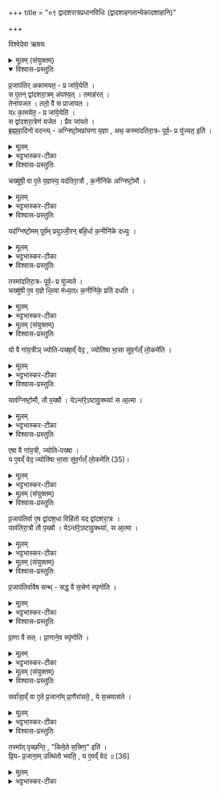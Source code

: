 +++
title = "०९ द्वादशरात्रप्रधानविधिः (द्वादशाहगतान्येकादशाहानि)"

+++

विश्वेदेवा ऋषयः
<details><summary>मूलम् (संयुक्तम्)</summary>

प्र॒जाप॑तिरकामयत॒ प्र जा॑ये॒येति॒ स ए॒तन्द्वा॑दशरा॒त्रम॑पश्य॒त्तमाह॑र॒त्तेना॑यजत॒ ततो॒ वै स प्राजा॑यत॒ यᳵ का॒मये॑त॒ प्र जा॑ये॒येति॒ स द्वा॑दशरा॒त्रेण॑ यजेत॒ प्रैव जा॑यते ब्रह्मवा॒दिनो॑ वदन्त्यग्निष्टो॒मप्रा॑यणा य॒ज्ञा अथ॒ कस्मा॑दतिरा॒त्रᳶ पूर्व॒ᳶ प्र यु॑ज्यत॒ इति॒ चख्षु॑षी॒ वा ए॒ते य॒ज्ञस्य॒ यद॑तिरा॒त्रौ क॒नीनि॑के अग्निष्टो॒मौ यत् [34]  
अ॒ग्नि॒ष्टो॒मम्पूर्व॑म्प्रयुञ्जी॒रन्ब॑हि॒र्धा क॒नीनि॑के दध्यु॒स्तस्मा॑दतिरा॒त्रᳶ पूर्व॒ᳶ प्र यु॑ज्यते॒ चख्षु॑षी ए॒व य॒ज्ञे धि॒त्वा म॑ध्य॒तᳵ क॒नीनि॑के॒ प्रति॑ दधति॒
</details>

<details open><summary>विश्वास-प्रस्तुतिः</summary>

प्र॒जाप॑तिर् अकामयत॒ - प्र जा॑ये॒येति॑ ।  
स ए॒तन् द्वा॑दशरा॒त्रम् अ॑पश्य॒त् । तमाह॑रत् ।  
तेना॑यजत । ततो॒ वै स प्राजा॑यत ।  
यᳵ का॒मये॑त॒ - प्र जा॑ये॒येति॑ ।  
स द्वा॑दशरा॒त्रेण॑ यजेत । प्रैव जा॑यते ।  
ब्र॒ह्म॒वा॒दिनो॑ वदन्त्य् - अग्निष्टो॒मप्रा॑यणा य॒ज्ञा , अथ॒ कस्मा॑दतिरा॒त्रᳶ पूर्व॒ᳶ प्र यु॑ज्यत॒ इति॑ ।  
</details>

<details><summary>मूलम्</summary>

प्र॒जाप॑तिर् अकामयत॒ - प्र जा॑ये॒येति॑ ।  
स ए॒तन् द्वा॑दशरा॒त्रम् अ॑पश्य॒त् । तमाह॑रत् ।  
तेना॑यजत । ततो॒ वै स प्राजा॑यत ।  
यᳵ का॒मये॑त॒ - प्र जा॑ये॒येति॑ ।  
स द्वा॑दशरा॒त्रेण॑ यजेत । प्रैव जा॑यते ।  
ब्र॒ह्म॒वा॒दिनो॑ वदन्त्य् - अग्निष्टो॒मप्रा॑यणा य॒ज्ञा , अथ॒ कस्मा॑दतिरा॒त्रᳶ पूर्व॒ᳶ प्र यु॑ज्यत॒ इति॑ ।  
</details>

<details><summary>भट्टभास्कर-टीका</summary>

1इदानीं द्वादशाहो विधीयते - प्रजापतिरित्यादि ॥ गतम् । ब्रह्मवादिन इत्यादि । अग्निष्टोमप्रायणाः यज्ञाः अग्निष्टोमारम्भणा भवन्ति सर्वे संगताः, अथ कस्मात्कारणात् तत्र द्वादशाहे अतिरात्रः पूर्वः प्रयुज्यते इति ब्रह्मवादिनः पर्यनुयोगं कुर्वन्ति ।
</details>

<details open><summary>विश्वास-प्रस्तुतिः</summary>

चख्षु॑षी॒ वा ए॒ते य॒ज्ञस्य॒ यद॑तिरा॒त्रौ , क॒नीनि॑के अग्निष्टो॒मौ ।
</details>

<details><summary>मूलम्</summary>

चख्षु॑षी॒ वा ए॒ते य॒ज्ञस्य॒ यद॑तिरा॒त्रौ , क॒नीनि॑के अग्निष्टो॒मौ ।
</details>

<details><summary>भट्टभास्कर-टीका</summary>

तत्रैवं ब्रूयादित्याह - चक्षुषी वा इत्यादि । यज्ञस्य चक्षुस्स्थानीयौ अतिरात्रौ । कनीनिका चक्षुस्स्थं कृष्णमण्डलं, तत्स्थानीयावग्निष्टोमौ यज्ञस्य ।
</details>

<details open><summary>विश्वास-प्रस्तुतिः</summary>

यद॑ग्निष्टो॒मम् पूर्व॑म् प्रयुञ्जी॒रन्
ब॑हि॒र्धा क॒नीनि॑के दध्युः ।  
</details>

<details><summary>मूलम्</summary>

यद॑ग्निष्टो॒मम् पूर्व॑म् प्रयुञ्जी॒रन्
ब॑हि॒र्धा क॒नीनि॑के दध्युः ।  
</details>

<details><summary>भट्टभास्कर-टीका</summary>

तथा सति यद्यग्निष्टोमं पूर्वं प्रयुञ्जीरन् बहिर्धा चक्षुषः बहिः कनीनिके दध्युः स्थापयेयुः । छान्दसो धाप्रत्ययः ।
</details>

<details open><summary>विश्वास-प्रस्तुतिः</summary>

तस्मा॑दतिरा॒त्रᳶ पूर्व॒ᳶ प्र यु॑ज्यते ।  
चख्षु॑षी ए॒व य॒ज्ञे धि॒त्वा म॑ध्य॒तᳵ क॒नीनि॑के॒ प्रति॑ दधति ।  
</details>

<details><summary>मूलम्</summary>

तस्मा॑दतिरा॒त्रᳶ पूर्व॒ᳶ प्र यु॑ज्यते ।  
चख्षु॑षी ए॒व य॒ज्ञे धि॒त्वा म॑ध्य॒तᳵ क॒नीनि॑के॒ प्रति॑ दधति ।  
</details>

<details><summary>भट्टभास्कर-टीका</summary>

तस्मादतिरात्र एव प्रथमः प्रयोक्तव्य इति । एवं हि सति चक्षुषी यज्ञे धित्वा स्थापयित्वा अविनष्टे कृत्वा । विपर्यये हि चक्षुरेव न स्यादिति । धारणेन ततस्तयोः चक्षुषोर्मध्यतः कनीनिके प्रतिदधति प्रतिष्ठापयन्ति ॥
</details>

<details><summary>मूलम् (संयुक्तम्)</summary>

यो वै गा॑य॒त्रीञ्ज्योतिᳶ॑पख्षा॒व्ँवेद॒ ज्योति॑षा भा॒सा सु॑व॒र्गल्ँलो॒कमे॑ति॒ याव॑ग्निष्टो॒मौ तौ प॒ख्षौ येऽन्त॑रे॒ऽष्टावु॒क्थ्याः᳚ स आ॒त्मैषा वै गा॑य॒त्री ज्योतिᳶ॑पख्षा॒ य ए॒वव्ँवेद॒ ज्योति॑षा भा॒सा सु॑व॒र्गल्ँलो॒कम् [35]  
ए॒ति॒
</details>

<details open><summary>विश्वास-प्रस्तुतिः</summary>

यो वै गा॑य॒त्रीञ् ज्योतिᳶ॑पख्षा॒व्ँ वेद॒ , ज्योति॑षा भा॒सा सु॑व॒र्गल्ँ लो॒कमे॑ति ।  
</details>

<details><summary>मूलम्</summary>

यो वै गा॑य॒त्रीञ् ज्योतिᳶ॑पख्षा॒व्ँ वेद॒ , ज्योति॑षा भा॒सा सु॑व॒र्गल्ँ लो॒कमे॑ति ।  
</details>

<details><summary>भट्टभास्कर-टीका</summary>

2यो वै गायत्रीमित्यादि ॥ ज्योतिःपक्षां ज्योतिष्टोमपक्षां पक्षिरूपां गायत्रीं यो वेद स ज्योतिषा द्योतमानया भासा स्वर्गं गच्छति ।
</details>

<details open><summary>विश्वास-प्रस्तुतिः</summary>

याव॑ग्निष्टो॒मौ, तौ प॒ख्षौ । येऽन्त॑रे॒ऽष्टावु॒क्थ्याः᳚ स आ॒त्मा ।  
</details>

<details><summary>मूलम्</summary>

याव॑ग्निष्टो॒मौ, तौ प॒ख्षौ । येऽन्त॑रे॒ऽष्टावु॒क्थ्याः᳚ स आ॒त्मा ।  
</details>

<details><summary>भट्टभास्कर-टीका</summary>

तमेव दर्शयति - यावग्निष्टोमौ दशरात्रस्याद्यन्तौ तावस्याः पक्षौ, ये मध्यस्थिताः अष्टावुक्थ्याः सोस्या आत्मा ।
</details>

<details open><summary>विश्वास-प्रस्तुतिः</summary>

एषा वै गा॑य॒त्री, ज्योतिᳶ॑पख्षा ।  
य ए॒वव्ँ वेद॒
ज्योति॑षा भा॒सा सु॑व॒र्गल्ँ लो॒कमे॑ति (35)।  
</details>

<details><summary>मूलम्</summary>

एषा वै गा॑य॒त्री, ज्योतिᳶ॑पख्षा ।  
य ए॒वव्ँ वेद॒
ज्योति॑षा भा॒सा सु॑व॒र्गल्ँ लो॒कमे॑ति (35)।  
</details>

<details><summary>भट्टभास्कर-टीका</summary>

एषेत्यादि । गतम् । अस्याश्चक्षुषी अतिरात्रावित्युक्तमेव ॥
</details>

<details><summary>मूलम् (संयुक्तम्)</summary>

प्र॒जाप॑तिर्वा ए॒ष द्वा॑दश॒धा विहि॑तो॒ यद्द्वा॑दशरा॒त्रो याव॑तिरा॒त्रौ तौ प॒ख्षौ येऽन्त॑रे॒ऽष्टावु॒क्थ्याः᳚ स आ॒त्मा
</details>

<details open><summary>विश्वास-प्रस्तुतिः</summary>

प्र॒जाप॑तिर्वा ए॒ष द्वा॑दश॒धा विहि॑तो यद् द्वा॑दशरा॒त्रः ।  
याव॑तिरा॒त्रौ तौ प॒ख्षौ । येऽन्त॑रे॒ऽष्टावु॒क्थ्याः᳚, स आ॒त्मा ।  
</details>

<details><summary>मूलम्</summary>

प्र॒जाप॑तिर्वा ए॒ष द्वा॑दश॒धा विहि॑तो यद् द्वा॑दशरा॒त्रः ।  
याव॑तिरा॒त्रौ तौ प॒ख्षौ । येऽन्त॑रे॒ऽष्टावु॒क्थ्याः᳚, स आ॒त्मा ।  
</details>

<details><summary>भट्टभास्कर-टीका</summary>

3एवं गायत्र्याः पक्षित्वेन रूपणं सिद्धम् । अस्यास्सोमाहरणादौ पक्षित्वमिति तद्रूपो द्वादशाहो रूपितः । इदानीं प्रजापतित्वेन रूप्यते - प्रजापतिर्वा इत्यादि ॥ द्वादशधा द्वादशात्मा विवक्षितः । तस्यातिरात्रौ पक्षो, पार्श्वे अन्तस्स्थिता अष्टावुक्थ्या आत्मा, सकनीनिके अस्य चक्षुषी उक्ते ॥
</details>

<details><summary>मूलम् (संयुक्तम्)</summary>

प्र॒जाप॑तिर्वावैष सन्थ्सद्ध॒ वै स॒त्त्रेण॑ स्पृणोति प्रा॒णा वै सत्प्रा॒णाने॒व स्पृ॑णोति॒
</details>

<details open><summary>विश्वास-प्रस्तुतिः</summary>

प्र॒जाप॑तिर्वावैष सन्थ् - सद्ध॒ वै स॒त्त्रेण॑ स्पृणोति ।  
</details>

<details><summary>मूलम्</summary>

प्र॒जाप॑तिर्वावैष सन्थ् - सद्ध॒ वै स॒त्त्रेण॑ स्पृणोति ।  
</details>

<details><summary>भट्टभास्कर-टीका</summary>

4प्रजापतिर्वावेत्यादि ॥ एष द्वादशाहेन यष्टा प्रजापतिरेव सन् प्रकृष्टं प्रशस्तं अविनाशं कलं सत्रेणानेन स्पृणोति लभते । स्पृ प्रीत्यादौ, सोवादिकः ।
</details>

<details open><summary>विश्वास-प्रस्तुतिः</summary>

प्रा॒णा वै सत् । प्रा॒णाने॒व स्पृ॑णोति ।  
</details>

<details><summary>मूलम्</summary>

प्रा॒णा वै सत् । प्रा॒णाने॒व स्पृ॑णोति ।  
</details>

<details><summary>भट्टभास्कर-टीका</summary>

किं च - प्राणा एव स्वयं सत्फलं तस्मात्प्राणानेव स्पृणोति ॥
</details>

<details><summary>मूलम् (संयुक्तम्)</summary>

सर्वा॑सा॒व्ँवा ए॒ते प्र॒जाना᳚म्प्रा॒णैरा॑सते॒ ये स॒त्त्रमास॑ते॒ तस्मा᳚त्पृच्छन्ति॒ किमे॒ते स॒त्त्रिण॒ इति॑ प्रि॒यᳶ प्र॒जाना॒मुत्थि॑तो भवति॒ य ए॒वव्ँवेद॑ ॥ [36]  
</details>

<details open><summary>विश्वास-प्रस्तुतिः</summary>

सर्वा॑सा॒व्ँ वा ए॒ते प्र॒जाना᳚म् प्रा॒णैरा॑सते॒ ,
ये स॒त्त्रमास॑ते ।  
</details>

<details><summary>मूलम्</summary>

सर्वा॑सा॒व्ँ वा ए॒ते प्र॒जाना᳚म् प्रा॒णैरा॑सते॒ ,
ये स॒त्त्रमास॑ते ।  
</details>

<details><summary>भट्टभास्कर-टीका</summary>

5सर्वासामित्यादि ॥ एते हि सत्रिणः सर्वासां प्रजानां प्राणैस्सहासते प्राणान् रक्षन्त आसते तस्मात्प्राणान् स्पृणोति प्रीणयतीति । तस्मादेव च पृच्छन्ति लौकिकान्तस्स्तुष्टाः किमेते सत्रिणः ये प्रजानां प्राणान् स्पृण्वन्ति अहो महाभाग्यमेतेषां धिगस्मानितीति भावः । एवं वेदिता प्रजानां प्रियश्च भवति । उत्थितः लोकेषु पूजितश्च भवति । एवं प्रशस्तत्वाद्द्वादशाहेन यजेतेति विधिः । अन्ये तु अन्यथा वर्णयन्ति - स्पृणोतिः हिंसाकर्मा, व्यत्ययेन श्नुः । प्रजापतिरेव सन् एष यजमानः सत्फलं सत्रासनेन स्पृणोति हिनस्ति, प्राणांश्च स्पृणोत्येव तस्मात्सर्वासां प्रजानां प्राणैरेते आसते न केवलमात्मीयैरेव सत्रमासते ये मूर्खाः सत्रासनं कुर्वन्ति । यद्वा - विरुद्धमाचरन्नुच्यते प्राणैस्संक्रीडतीति । एवमेते प्रजानां प्राणविनाशार्थमासते इति ।
</details>

<details open><summary>विश्वास-प्रस्तुतिः</summary>

तस्मा᳚त् पृच्छन्ति॒ , "किमे॒ते स॒त्त्रिण॒" इति॑ ।  
प्रि॒यᳶ प्र॒जाना॒म् उत्थि॑तो भवति॒ ,  य ए॒वव्ँ वेद॑ ॥ [36]
</details>

<details><summary>मूलम्</summary>

तस्मा᳚त् पृच्छन्ति॒ , "किमे॒ते स॒त्त्रिण॒" इति॑ ।  
प्रि॒यᳶ प्र॒जाना॒म् उत्थि॑तो भवति॒ ,  य ए॒वव्ँ वेद॑ ॥ [36]
</details>

<details><summary>भट्टभास्कर-टीका</summary>

तस्मात्पृच्छन्ति लौकिकाः जुगुप्समानाः किमेते सत्रिण इति, अहो मौर्ख्यमेषां ये विनाशहेतुं कुर्वन्ति धिगेतान् जितमस्माभिरिति । एवं विदित्वा य उत्थितः सत्राद्भवति सत्रासनं जहाति स प्रजानां प्रियो भवति अनिष्टव्यावृत्तेः । तस्मात्सत्रेण द्वादशाहेन यष्टव्यमित्यत्रैव योज्यम् । सत्रादुत्थितः प्रजानां प्रियो भवतीति य एवं वेद सोऽपि प्रियो भवति प्रजानाम् ॥

इति सप्तमे द्वितीये नवमोनुवाकः ॥
</details>
